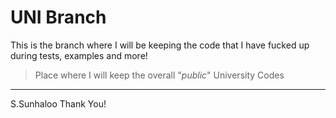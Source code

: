 # UNI Branch

This is the branch where I will be keeping the code that I have fucked up during tests, examples and more!

>Place where I will keep the overall "*public*" University Codes

---

S.Sunhaloo
Thank You!
